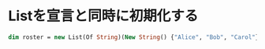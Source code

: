 # Listを宣言と同時に初期化する

```vb
dim roster = new List(Of String)(New String() {"Alice", "Bob", "Carol"})
```

